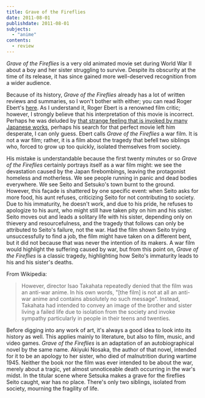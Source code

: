 ```yaml
---
title: Grave of the Fireflies
date: 2011-08-01
publishdate: 2011-08-01
subjects:
  - "anime"
contents:
  - review
---
```


<i>Grave of the Fireflies</i> is a very old animated movie set during World War
II about a boy and her sister struggling to survive.  Despite its obscurity at
the time of its release, it has since gained more well-deserved recognition from
a wider audience.

Because of its history, <i>Grave of the Fireflies</i> already has a lot of
written reviews and summaries, so I won't bother with either; you can read Roger
Ebert's <a
href="http://rogerebert.suntimes.com/apps/pbcs.dll/article?AID=/20000319/REVIEWS08/3190301/1023">here</a>.
As I understand it, Roger Ebert is a renowned film critic; however, I strongly
believe that his interpretation of this movie is incorrect.  Perhaps he was
deluded by <a
href="https://secure.wikimedia.org/wikipedia/en/wiki/Wabi-sabi">that strange
feeling that is invoked by many Japanese works</a>, perhaps his search for that
perfect movie left him desperate, I can only guess.  Ebert calls <i>Grave of the
Fireflies</i> a war film.  It is not a war film; rather, it is a film about the
tragedy that befell two siblings who, forced to grow up too quickly, isolated
themselves from society.

His mistake is understandable because the first twenty minutes or so
<i>Grave of the Fireflies</i> certainly portrays itself as a war film
might: we see the devastation caused by the Japan firebombings, leaving
the protagonist homeless and motherless.  We see people running in panic
and dead bodies everywhere.  We see Seito and Setsuko's town burnt to
the ground.  However, this façade is shattered by one specific event:
when Seito asks for more food, his aunt refuses, criticizing Seito for
not contributing to society.  Due to his immaturity, he doesn't work,
and due to his pride, he refuses to apologize to his aunt, who might
still have taken pity on him and his sister.  Seito moves out and leads
a solitary life with his sister, depending only on thievery and
resourcefulness, and the tragedy that follows can only be attributed to
Seito's failure, not the war.  Had the film shown Seito trying
unsuccessfully to find a job, the film might have taken on a different
bent, but it did not because that was never the intention of its makers.
A war film would highlight the suffering caused by war, but from this
point on, <i>Grave of the Fireflies</i> is a classic tragedy,
highlighting how Seito's immaturity leads to his and his sister's
deaths.

From Wikipedia:

> However, director Isao Takahata repeatedly denied that the film was an
anti-war anime. In his own words, "[the film] is not at all an anti-war
anime and contains absolutely no such message". Instead, Takahata had
intended to convey an image of the brother and sister living a failed
life due to isolation from the society and invoke sympathy particularly
in people in their teens and twenties.

Before digging into any work of art, it's always a good idea to look
into its history as well.  This applies mainly to literature, but also
to film, music, and video games.  <i>Grave of the Fireflies</i> is an
adaptation of an autobiographical novel by the same name.  Akiyuki
Nosaka, the author of that novel, intended for it to be an apology to
her sister, who died of malnutrition during wartime 1945. Neither the
book nor the film was ever intended to be about the war, merely about a
tragic, yet almost unnoticeable death occurring in the war's midst.  In
the titular scene where Setsuka makes a grave for the fireflies Seito
caught, war has no place.  There's only two siblings, isolated from
society, mourning the fragility of life.
